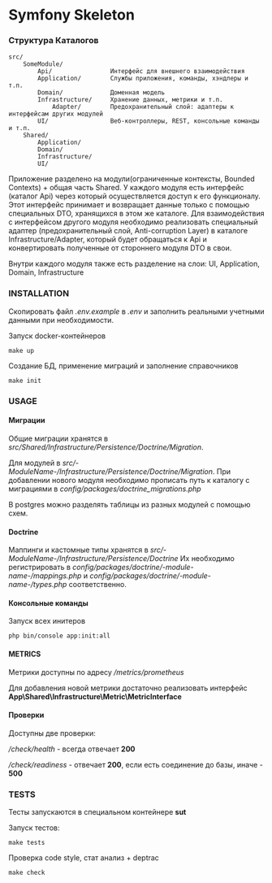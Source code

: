 Symfony Skeleton
====================

### Структура Каталогов

```
src/
    SomeModule/
        Api/                Интерфейс для внешнего взаимодействия
        Application/        Службы приложения, команды, хэндлеры и т.п.
        Domain/             Доменная модель
        Infrastructure/     Хранение данных, метрики и т.п.
            Adapter/        Предохранительный слой: адаптеры к интерфейсам других модулей
        UI/                 Веб-контроллеры, REST, консольные команды и т.п.
    Shared/
        Application/
        Domain/
        Infrastructure/
        UI/
```

Приложение разделено на модули(ограниченные контексты, Bounded Contexts) + общая часть Shared.
У каждого модуля есть интерфейс (каталог Api) через который осуществляется доступ к его функционалу. Этот интерфейс принимает и возвращает данные только с помощью специальных DTO, хранящихся в этом же каталоге.
Для взаимодействия с интерфейсом другого модуля необходимо реализовать специальный адаптер (предохранительный слой, Anti-corruption Layer) в каталоге Infrastructure/Adapter, который будет обращаться к Api и конвертировать полученные от стороннего модуля DTO в свои. 

Внутри каждого модуля также есть разделение на слои: UI, Application, Domain, Infrastructure

### INSTALLATION

Скопировать файл _.env.example_ в _.env_ и заполнить реальными учетными данными при необходимости.

Запуск docker-контейнеров
```
make up
```

Создание БД, применение миграций и заполнение справочников
```
make init
```

### USAGE

#### Миграции
Общие миграции хранятся в _src/Shared/Infrastructure/Persistence/Doctrine/Migration_.

Для модулей в _src/-ModuleName-/Infrastructure/Persistence/Doctrine/Migration_. При добавлении нового модуля необходимо прописать путь к каталогу с миграциями в _config/packages/doctrine_migrations.php_

В postgres можно разделять таблицы из разных модулей с помощью схем.

#### Doctrine
Маппинги и кастомные типы хранятся в _src/-ModuleName-/Infrastructure/Persistence/Doctrine_
Их необходимо регистрировать в _config/packages/doctrine/-module-name-/mappings.php_ и _config/packages/doctrine/-module-name-/types.php_ соответственно.

#### Консольные команды

Запуск всех инитеров
```
php bin/console app:init:all
```

#### METRICS

Метрики доступны по адресу _/metrics/prometheus_

Для добавления новой метрики достаточно реализовать интерфейс **App\Shared\Infrastructure\Metric\MetricInterface**

#### Проверки

Доступны две проверки:

_/check/health_ - всегда отвечает **200**

_/check/readiness_ - отвечает **200**, если есть соединение до базы, иначе - **500**

### TESTS

Тесты запускаются в специальном контейнере **sut**

Запуск тестов:
```
make tests
```

Проверка code style, стат анализ + deptrac 
```
make check
```